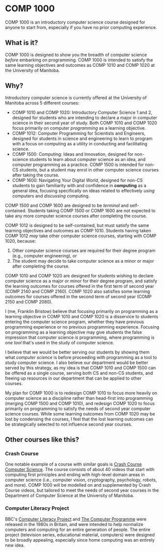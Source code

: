 COMP 1000
=========

COMP 1000 is an introductory computer science course designed for anyone to
start from, especially if you have no prior computing experience.

What is it?
-----------

COMP 1000 is designed to show you the breadth of computer science *before*
embarking on programming. COMP 1000 is intended to satisfy the same learning
objectives and outcomes as COMP 1010 and COMP 1020 at the University of
Manitoba.

Why?
----

Introductory computer science is currently offered at the University of Manitoba
across 5 different courses:

* COMP 1010 and COMP 1020: Introductory Computer Science 1 and 2, designed for
  students who are intending to declare a major in computer science in their
  second year of study. Both COMP 1010 and COMP 1020 focus primarily on
  computer *programming* as a learning objective.
* COMP 1012: Computer Programming for Scientists and Engineers, designed for
  students in science and engineering to learn to program with a focus on
  computing as a utility in conducting and facilitating science.
* COMP 1500: Computing: Ideas and Innovation, designed for non-science students
  to learn about computer science as an idea, and computer programming as a
  practice. COMP 1500 is intended for non-CS students, but a student may enrol
  in other computer science courses after taking the course.
* COMP 1600: Navigating Your Digital World, designed for non-CS students to gain
  familiarity with and confidence in **computing** as a general idea, focusing
  specifically on ideas related to effectively *using* computers and
  *discussing* computing.
  
COMP 1500 and COMP 1600 are designed to be *terminal* and self-contained.
Students taking COMP 1500 or COMP 1600 are not expected to take any more
computer science courses after completing the course.

COMP 1012 is designed to be self-contained, but must satisfy the same learning
objectives and outcomes as COMP 1010. Students having taken COMP 1012 *may* take
other computer science courses, starting with COMP 1020, because:

1. Other computer science courses are required for their degree program (e.g.,
   computer engineering), or
2. The student may decide to take computer science as a minor or major after
   completing the course.
   
COMP 1010 and COMP 1020 are designed for students wishing to declare computer
science as a major or minor for their degree program, and satisfy the learning
outcomes for courses offered in the first term of second year (COMP 2140 and
COMP 2160). COMP 1020 also satisfies some learning outcomes for courses offered
in the second term of second year (COMP 2150 and COMP 2080).

I (me, Franklin Bristow) believe that focusing primarily on programming as a
learning objective in COMP 1010 and COMP 1020 is a disservice to students
entering the computer science program, whether they have previous programming
experience or no previous programming experience. Focusing on programming as a
learning objective may give students the false impression that computer science
*is* programming, where programming is *one tool* that's used in the study of
computer science.

I believe that we would be better serving our students by showing them what
*computer science* is before proceeding with programming as a tool to study
computer science. I also believe our department would be better served by this
strategy, as my idea is that COMP 1010 and COMP 1500 can be offered as a single
course, serving both CS and non-CS students, and freeing up resources in our
department that can be applied to other courses.

My plan for COMP 1000 is to redesign COMP 1010 to focus more heavily on computer
science as a discipline rather than head-first into programming (merging COMP
1500 and COMP 1010), and redesign COMP 1020 to focus primarily on programming to
satisfy the needs of second year computer science courses. While some learning
outcomes from COMP 1020 may be lost by condensing the courses, I feel that the
lost learning outcomes can be strategically selected to not influence second
year courses.
   
Other courses like this?
------------------------

### Crash Course

One notable example of a course with similar goals is [Crash Course Computer
Science]. The course consists of about 40 videos that start with computing first
principles and ending with high-level domain areas in computer science (i.e.,
computer vision, cryptography, psychology, robots, and more). COMP 1000 will be
modelled on and supplemented by Crash Course videos, but tailored to meet the
needs of second year courses in the Department of Computer Science at the
University of Manitoba.

[Crash Course Computer Science]:
https://www.youtube.com/watch?v=tpIctyqH29Q&list=PL8dPuuaLjXtNlUrzyH5r6jN9ulIgZBpdo

### Computer Literacy Project

BBC's [Computer Literacy Project] and [The Computer Programme] were released in
the 1980s in Britain, and were intended to help normalize computers and
computing for an entire generation of people. The entire project (television
series, educational material, computers) were designed to be broadly appealing,
especially since home computing was an entirely new idea.

[Computer Literacy Project]:
https://computer-literacy-project.pilots.bbcconnectedstudio.co.uk/
[The Computer Programme]:
https://computer-literacy-project.pilots.bbcconnectedstudio.co.uk/de37d97905d37f58038f2d7c8341ff4b
